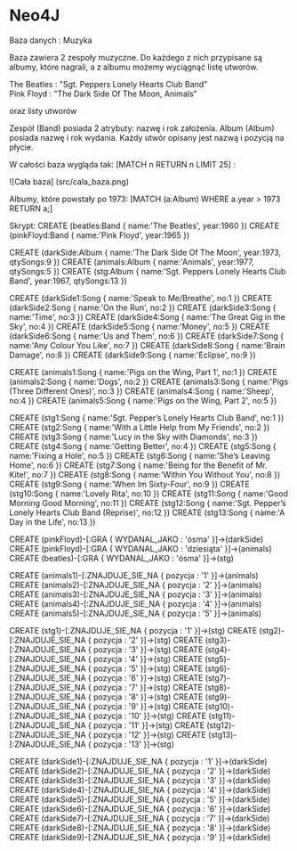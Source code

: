 Neo4J
=====


Baza danych : Muzyka

Baza zawiera 2 zespoły muzyczne. Do każdego z nich przypisane są albumy, które nagrali, a z albumu możemy wyciągnąć listę utworów. 

The Beatles : "Sgt. Peppers Lonely Hearts Club Band"<br>
Pink Floyd : "The Dark Side Of The Moon, Animals"<br>

oraz listy utworów


Zespół (Band) posiada 2 atrybuty: nazwę i rok założenia.
Album (Album) posiada nazwę i rok wydania.
Każdy utwór opisany jest nazwą i pozycją na płycie.

W całości baza wygląda tak: [MATCH n RETURN n LIMIT 25] :

![Cała baza] (src/cala_baza.png)


Albumy, które powstały po 1973: [MATCH (a:Album) WHERE a.year > 1973 RETURN a;]


Skrypt:
CREATE (beatles:Band { name:'The Beatles', year:1960 })
CREATE (pinkFloyd:Band { name:'Pink Floyd', year:1965 })

CREATE (darkSide:Album { name:'The Dark Side Of The Moon', year:1973, qtySongs:9 })
CREATE (animals:Album { name:'Animals', year:1977, qtySongs:5 })
CREATE (stg:Album { name:'Sgt. Peppers Lonely Hearts Club Band', year:1967, qtySongs:13 })

CREATE (darkSide1:Song { name:'Speak to Me/Breathe', no:1 })
CREATE (darkSide2:Song { name:'On the Run', no:2 })
CREATE (darkSide3:Song { name:'Time', no:3 })
CREATE (darkSide4:Song { name:'The Great Gig in the Sky', no:4 })
CREATE (darkSide5:Song { name:'Money', no:5 })
CREATE (darkSide6:Song { name:'Us and Them', no:6 })
CREATE (darkSide7:Song { name:'Any Colour You Like', no:7 })
CREATE (darkSide8:Song { name:'Brain Damage', no:8 })
CREATE (darkSide9:Song { name:'Eclipse', no:9 })

CREATE (animals1:Song { name:'Pigs on the Wing, Part 1', no:1 })
CREATE (animals2:Song { name:'Dogs', no:2 })
CREATE (animals3:Song { name:'Pigs (Three Different Ones)', no:3 })
CREATE (animals4:Song { name:'Sheep', no:4 })
CREATE (animals5:Song { name:'Pigs on the Wing, Part 2', no:5 })

CREATE (stg1:Song { name:'Sgt. Pepper’s Lonely Hearts Club Band', no:1 })
CREATE (stg2:Song { name:'With a Little Help from My Friends', no:2 })
CREATE (stg3:Song { name:'Lucy in the Sky with Diamonds', no:3 })
CREATE (stg4:Song { name:'Getting Better', no:4 })
CREATE (stg5:Song { name:'Fixing a Hole', no:5 })
CREATE (stg6:Song { name:'She’s Leaving Home', no:6 })
CREATE (stg7:Song { name:'Being for the Benefit of Mr. Kite!', no:7 })
CREATE (stg8:Song { name:'Within You Without You', no:8 })
CREATE (stg9:Song { name:'When Im Sixty-Four', no:9 })
CREATE (stg10:Song { name:'Lovely Rita', no:10 })
CREATE (stg11:Song { name:'Good Morning Good Morning', no:11 })
CREATE (stg12:Song { name:'Sgt. Pepper’s Lonely Hearts Club Band (Reprise)', no:12 })
CREATE (stg13:Song { name:'A Day in the Life', no:13 })



CREATE (pinkFloyd)-[:GRA { WYDANAL_JAKO : 'ósma' }]->(darkSide)
CREATE (pinkFloyd)-[:GRA { WYDANAL_JAKO : 'dziesiąta' }]->(animals)
CREATE (beatles)-[:GRA { WYDANAL_JAKO : 'ósma' }]->(stg)

CREATE (animals1)-[:ZNAJDUJE_SIE_NA { pozycja : '1' }]->(animals)
CREATE (animals2)-[:ZNAJDUJE_SIE_NA { pozycja : '2' }]->(animals)
CREATE (animals3)-[:ZNAJDUJE_SIE_NA { pozycja : '3' }]->(animals)
CREATE (animals4)-[:ZNAJDUJE_SIE_NA { pozycja : '4' }]->(animals)
CREATE (animals5)-[:ZNAJDUJE_SIE_NA { pozycja : '5' }]->(animals)

CREATE (stg1)-[:ZNAJDUJE_SIE_NA { pozycja : '1' }]->(stg)
CREATE (stg2)-[:ZNAJDUJE_SIE_NA { pozycja : '2' }]->(stg)
CREATE (stg3)-[:ZNAJDUJE_SIE_NA { pozycja : '3' }]->(stg)
CREATE (stg4)-[:ZNAJDUJE_SIE_NA { pozycja : '4' }]->(stg)
CREATE (stg5)-[:ZNAJDUJE_SIE_NA { pozycja : '5' }]->(stg)
CREATE (stg6)-[:ZNAJDUJE_SIE_NA { pozycja : '6' }]->(stg)
CREATE (stg7)-[:ZNAJDUJE_SIE_NA { pozycja : '7' }]->(stg)
CREATE (stg8)-[:ZNAJDUJE_SIE_NA { pozycja : '8' }]->(stg)
CREATE (stg9)-[:ZNAJDUJE_SIE_NA { pozycja : '9' }]->(stg)
CREATE (stg10)-[:ZNAJDUJE_SIE_NA { pozycja : '10' }]->(stg)
CREATE (stg11)-[:ZNAJDUJE_SIE_NA { pozycja : '11' }]->(stg)
CREATE (stg12)-[:ZNAJDUJE_SIE_NA { pozycja : '12' }]->(stg)
CREATE (stg13)-[:ZNAJDUJE_SIE_NA { pozycja : '13' }]->(stg)

CREATE (darkSide1)-[:ZNAJDUJE_SIE_NA { pozycja : '1' }]->(darkSide)
CREATE (darkSide2)-[:ZNAJDUJE_SIE_NA { pozycja : '2' }]->(darkSide)
CREATE (darkSide3)-[:ZNAJDUJE_SIE_NA { pozycja : '3' }]->(darkSide)
CREATE (darkSide4)-[:ZNAJDUJE_SIE_NA { pozycja : '4' }]->(darkSide)
CREATE (darkSide5)-[:ZNAJDUJE_SIE_NA { pozycja : '5' }]->(darkSide)
CREATE (darkSide6)-[:ZNAJDUJE_SIE_NA { pozycja : '6' }]->(darkSide)
CREATE (darkSide7)-[:ZNAJDUJE_SIE_NA { pozycja : '7' }]->(darkSide)
CREATE (darkSide8)-[:ZNAJDUJE_SIE_NA { pozycja : '8' }]->(darkSide)
CREATE (darkSide9)-[:ZNAJDUJE_SIE_NA { pozycja : '9' }]->(darkSide)

